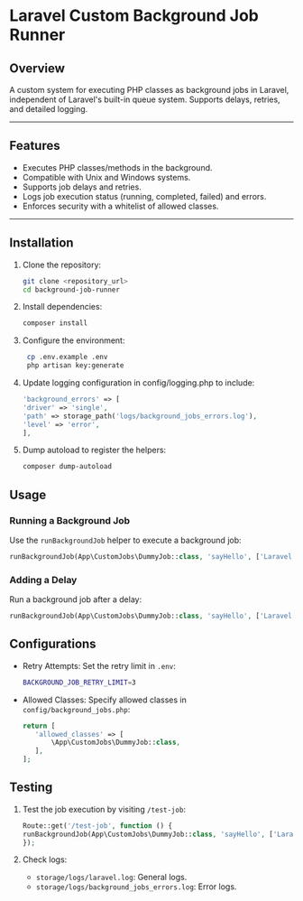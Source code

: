 
# Laravel Custom Background Job Runner

## Overview
A custom system for executing PHP classes as background jobs in Laravel, independent of Laravel's built-in queue system. Supports delays, retries, and detailed logging.

---

## Features
- Executes PHP classes/methods in the background.
- Compatible with Unix and Windows systems.
- Supports job delays and retries.
- Logs job execution status (running, completed, failed) and errors.
- Enforces security with a whitelist of allowed classes.

---

## Installation

1. Clone the repository:
   ```bash
   git clone <repository_url>
   cd background-job-runner

2. Install dependencies:
   ```bash
   composer install
   
3. Configure the environment:
   ```bash
    cp .env.example .env
    php artisan key:generate

4. Update logging configuration in config/logging.php to include:
    ```php
    'background_errors' => [
    'driver' => 'single',
    'path' => storage_path('logs/background_jobs_errors.log'),
    'level' => 'error',
    ],
    ```

5. Dump autoload to register the helpers:
    ```bash
   composer dump-autoload

## Usage

### Running a Background Job

Use the `runBackgroundJob` helper to execute a background job:
 ```php
 runBackgroundJob(App\CustomJobs\DummyJob::class, 'sayHello', ['Laravel']);
 ```

### Adding a Delay

Run a background job after a delay:
 ```php
runBackgroundJob(App\CustomJobs\DummyJob::class, 'sayHello', ['Laravel'], 5);
 ```

## Configurations
- Retry Attempts: Set the retry limit in `.env`:
    ```bash
    BACKGROUND_JOB_RETRY_LIMIT=3

- Allowed Classes: Specify allowed classes in `config/background_jobs.php`:
     ```php
    return [
        'allowed_classes' => [
            \App\CustomJobs\DummyJob::class,
        ],
    ];
     ```
## Testing
1. Test the job execution by visiting `/test-job`:
     ```php
    Route::get('/test-job', function () {
    runBackgroundJob(App\CustomJobs\DummyJob::class, 'sayHello', ['Laravel']);
    });
     ```
2. Check logs:

   - `storage/logs/laravel.log`: General logs.
   - `storage/logs/background_jobs_errors.log`: Error logs.

   
